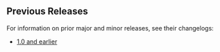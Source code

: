 ## Previous Releases

For information on prior major and minor releases, see their changelogs:

* [1.0 and earlier](https://github.com/starburstdata/dbt-trino/blob/1.0.latest/CHANGELOG.md)
